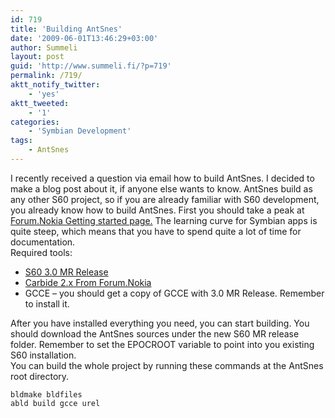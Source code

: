 ```yaml
---
id: 719
title: 'Building AntSnes'
date: '2009-06-01T13:46:29+03:00'
author: Summeli
layout: post
guid: 'http://www.summeli.fi/?p=719'
permalink: /719/
aktt_notify_twitter:
    - 'yes'
aktt_tweeted:
    - '1'
categories:
    - 'Symbian Development'
tags:
    - AntSnes
---
```


I recently received a question via email how to build AntSnes. I decided to make a blog post about it, if anyone else wants to know. AntSnes build as any other S60 project, so if you are already familiar with S60 development, you already know how to build AntSnes. First you should take a peak at [Forum.Nokia Getting started page.](http://www.forum.nokia.com/I_Want_To/Develop_Mobile_Applications/Get_Started.xhtml) The learning curve for Symbian apps is quite steep, which means that you have to spend quite a lot of time for documentation.  
Required tools:

- [S60 3.0 MR Release](http://www.forum.nokia.com/Tools_Docs_and_Code/Tools/IDEs/Carbide.c++/)
- [Carbide 2.x From Forum.Nokia](http://www.forum.nokia.com/Tools_Docs_and_Code/Tools/IDEs/Carbide.c++/)
- GCCE – you should get a copy of GCCE with 3.0 MR Release. Remember to install it.

After you have installed everything you need, you can start building. You should download the AntSnes sources under the new S60 MR release folder. Remember to set the EPOCROOT variable to point into you existing S60 installation.  
You can build the whole project by running these commands at the AntSnes root directory.

```
bldmake bldfiles
abld build gcce urel
```